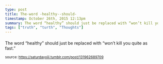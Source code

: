 ```yaml
---
type: post
title: The-word -healthy--should-
timestamp: October 26th, 2015 12:13pm
summary: The word “healthy” should just be replaced with “won’t kill you quite as fast”
tags: ["truth", "turth", "Thoughts"]
---
```

####
                    
The word “healthy” should just be replaced with “won’t kill you quite as fast.”

                
                
                
                
                
                
                                
<small>source: https://saturdayxiii.tumblr.com/post/131962689709</small>